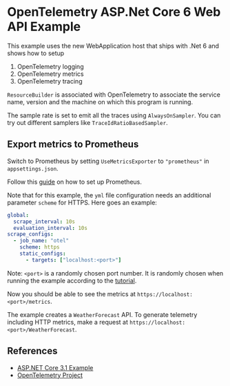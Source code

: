 # OpenTelemetry ASP.Net Core 6  Web API Example

This example uses the new WebApplication host that ships with .Net 6
and shows how to setup

1. OpenTelemetry logging
2. OpenTelemetry metrics
3. OpenTelemetry tracing

`ResourceBuilder` is associated with OpenTelemetry to associate the
service name, version and the machine on which this program is running.

The sample rate is set to emit all the traces using `AlwaysOnSampler`.
You can try out different samplers like `TraceIdRatioBasedSampler`.

## Export metrics to Prometheus

Switch to Prometheus by setting `UseMetricsExporter` to `"prometheus"` in `appsettings.json`.

Follow this [guide](../../docs/metrics/getting-started-prometheus-grafana/README.md#collect-metrics-using-prometheus)
on how to set up Prometheus.

Note that for this example, the `yml` file configuration needs an additional
parameter `scheme` for HTTPS. Here goes an example:

```yaml
global:
  scrape_interval: 10s
  evaluation_interval: 10s
scrape_configs:
  - job_name: "otel"
    scheme: https
    static_configs:
      - targets: ["localhost:<port>"]
```

Note: `<port>` is a randomly chosen port number. It is randomly chosen when running
the example according to the
[tutorial](https://docs.microsoft.com/aspnet/core/tutorials/first-web-api#test-the-project).

Now you should be able to see the metrics at `https://localhost:<port>/metrics`.

The example creates a `WeatherForecast` API. To generate telemetry including HTTP
metrics, make a request at `https://localhost:<port>/WeatherForecast`.

## References

* [ASP.NET Core 3.1 Example](https://github.com/open-telemetry/opentelemetry-dotnet/tree/98cb28974af43fc893ab80a8cead6e2d4163e144/examples/AspNetCore)
* [OpenTelemetry Project](https://opentelemetry.io/)
